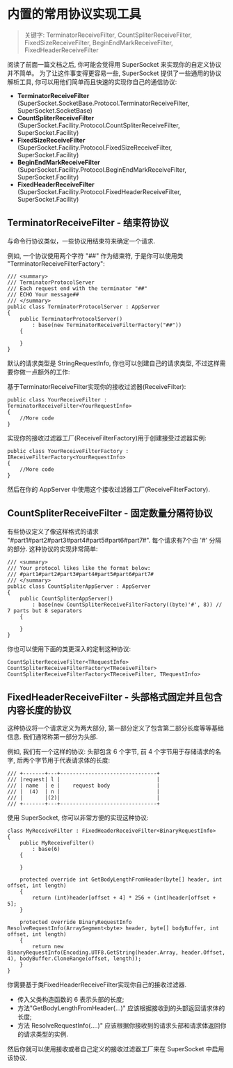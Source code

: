 # 内置的常用协议实现工具

> 关键字: TerminatorReceiveFilter, CountSpliterReceiveFilter, FixedSizeReceiveFilter, BeginEndMarkReceiveFilter, FixedHeaderReceiveFilter

阅读了前面一篇文档之后, 你可能会觉得用 SuperSocket 来实现你的自定义协议并不简单。 为了让这件事变得更容易一些, SuperSocket 提供了一些通用的协议解析工具, 你可以用他们简单而且快速的实现你自己的通信协议:

* **TerminatorReceiveFilter** (SuperSocket.SocketBase.Protocol.TerminatorReceiveFilter, SuperSocket.SocketBase)
* **CountSpliterReceiveFilter** (SuperSocket.Facility.Protocol.CountSpliterReceiveFilter, SuperSocket.Facility)
* **FixedSizeReceiveFilter** (SuperSocket.Facility.Protocol.FixedSizeReceiveFilter, SuperSocket.Facility)
* **BeginEndMarkReceiveFilter** (SuperSocket.Facility.Protocol.BeginEndMarkReceiveFilter, SuperSocket.Facility)
* **FixedHeaderReceiveFilter** (SuperSocket.Facility.Protocol.FixedHeaderReceiveFilter, SuperSocket.Facility)

## TerminatorReceiveFilter - 结束符协议

与命令行协议类似，一些协议用结束符来确定一个请求.

例如, 一个协议使用两个字符 "##" 作为结束符, 于是你可以使用类 "TerminatorReceiveFilterFactory":

    /// <summary>
    /// TerminatorProtocolServer
    /// Each request end with the terminator "##"
    /// ECHO Your message##
    /// </summary>
    public class TerminatorProtocolServer : AppServer
    {
        public TerminatorProtocolServer()
            : base(new TerminatorReceiveFilterFactory("##"))
        {
                
        }
    }

默认的请求类型是 StringRequestInfo, 你也可以创建自己的请求类型, 不过这样需要你做一点额外的工作:

基于TerminatorReceiveFilter实现你的接收过滤器(ReceiveFilter):

    public class YourReceiveFilter : TerminatorReceiveFilter<YourRequestInfo>
    {
        //More code
    }

实现你的接收过滤器工厂(ReceiveFilterFactory)用于创建接受过滤器实例:

    public class YourReceiveFilterFactory : IReceiveFilterFactory<YourRequestInfo>
    {
        //More code
    }

然后在你的 AppServer 中使用这个接收过滤器工厂(ReceiveFilterFactory).


## CountSpliterReceiveFilter - 固定数量分隔符协议

有些协议定义了像这样格式的请求 "#part1#part2#part3#part4#part5#part6#part7#". 每个请求有7个由 '#' 分隔的部分. 这种协议的实现非常简单:
        
    /// <summary>
    /// Your protocol likes like the format below:
    /// #part1#part2#part3#part4#part5#part6#part7#
    /// </summary>
    public class CountSpliterAppServer : AppServer
    {
        public CountSpliterAppServer()
            : base(new CountSpliterReceiveFilterFactory((byte)'#', 8)) // 7 parts but 8 separators
        {
            
        }
    }

你也可以使用下面的类更深入的定制这种协议:

    CountSpliterReceiveFilter<TRequestInfo>
    CountSpliterReceiveFilterFactory<TReceiveFilter>
    CountSpliterReceiveFilterFactory<TReceiveFilter, TRequestInfo>


## FixedHeaderReceiveFilter - 头部格式固定并且包含内容长度的协议

这种协议将一个请求定义为两大部分, 第一部分定义了包含第二部分长度等等基础信息. 我们通常称第一部分为头部.

例如, 我们有一个这样的协议: 头部包含 6 个字节, 前 4 个字节用于存储请求的名字, 后两个字节用于代表请求体的长度:

    /// +-------+---+-------------------------------+
    /// |request| l |                               |
    /// | name  | e |    request body               |
    /// |  (4)  | n |                               |
    /// |       |(2)|                               |
    /// +-------+---+-------------------------------+

使用 SuperSocket, 你可以非常方便的实现这种协议:

    class MyReceiveFilter : FixedHeaderReceiveFilter<BinaryRequestInfo>
    {
        public MyReceiveFilter()
            : base(6)
        {

        }

        protected override int GetBodyLengthFromHeader(byte[] header, int offset, int length)
        {
            return (int)header[offset + 4] * 256 + (int)header[offset + 5];
        }

        protected override BinaryRequestInfo ResolveRequestInfo(ArraySegment<byte> header, byte[] bodyBuffer, int offset, int length)
        {
            return new BinaryRequestInfo(Encoding.UTF8.GetString(header.Array, header.Offset, 4), bodyBuffer.CloneRange(offset, length));
        }
    }


你需要基于类FixedHeaderReceiveFilter<TRequestInfo>实现你自己的接收过滤器.

* 传入父类构造函数的 6 表示头部的长度;
* 方法"GetBodyLengthFromHeader(...)" 应该根据接收到的头部返回请求体的长度;
* 方法 ResolveRequestInfo(....)" 应该根据你接收到的请求头部和请求体返回你的请求类型的实例.

然后你就可以使用接收或者自己定义的接收过滤器工厂来在 SuperSocket 中启用该协议.